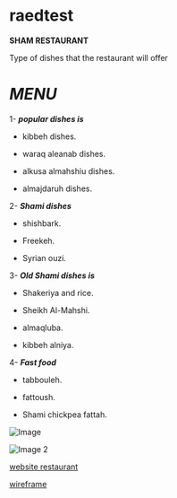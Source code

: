# raedtest

**SHAM RESTAURANT**

Type of dishes that the restaurant will offer

# *MENU*

1-  ***popular dishes is***

* kibbeh dishes. 

* waraq aleanab dishes.

* alkusa almahshiu 
dishes.

* almajdaruh dishes.

2- ***Shami dishes***

* shishbark. 

* Freekeh.

* Syrian ouzi.

3- ***Old Shami dishes is***

* Shakeriya and rice.

* Sheikh Al-Mahshi.

* almaqluba. 

* kibbeh alniya.

4- ***Fast food***

* tabbouleh.

* fattoush.

* Shami chickpea fattah. 

![Image](https://upload.wikimedia.org/wikipedia/commons/thumb/1/1a/Syrian-style_rice_dish.jpg/800px-Syrian-style_rice_dish.jpg?20110914203317)

![Image 2](https://us.123rf.com/450wm/seamartini/seamartini2004/seamartini200400103/144105702-syrian-cuisine-vegetable-and-meat-dishes-with-desserts-vector-food-hummus-barley-soup-and-bulgur-sal.jpg?ver=6)

[website restaurant](https://www.zezafoun.ca/)

[wireframe](https://www.figma.com/file/T3lGLThIh4mSHg7MK3FZbu/wireframe?node-id=0%3A1)








